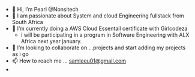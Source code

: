 - 👋 Hi, I’m Pearl @Nonsitech 
- 👀 I am passionate about System and cloud Engineering fullstack from South Africa
- 🌱 I’m currently doing a AWS Cloud Essentail certificate with Girlcodeza
     - i will be participating in a program in Software Engineering with ALX Africa next year january.
- 💞️ I’m looking to collaborate on ...projects and start adding my projects as i go 
- 📫 How to reach me ... samleeu01@gmail.com 
-

<!---
Nonsitech/Nonsitech is a ✨ special ✨ repository because its `README.md` (this file) appears on your GitHub profile.
You can click the Preview link to take a look at your changes.
--->
